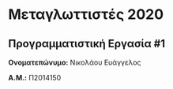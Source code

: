 # Μεταγλωττιστές 2020
## Προγραμματιστική Εργασία #1

**Ονοματεπώνυμο:** Νικολάου Ευάγγελος

**Α.Μ.:** Π2014150


